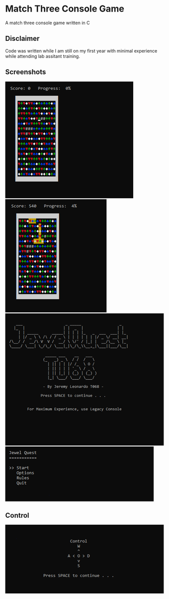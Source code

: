 # Match Three Console Game

A match three console game written in C 

## Disclaimer

Code was written while I am still on my first year with minimal experience while attending lab assitant training.

## Screenshots

![4 Gameplay](screenshots/4-gameplay.png?raw=true "Gameplay")<br>
![5 Gameplay](screenshots/5-gameplay.png?raw=true "Gameplay")<br>
![1 Splashscreen](screenshots/1-splashscreen.png?raw=true "Splashscreen")<br>
![3 Menu](screenshots/3-menu.png?raw=true "Menu")<br>

## Control

![2 Control](screenshots/2-control.png?raw=true "Control")<br>
